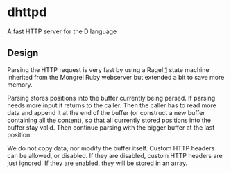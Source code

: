 dhttpd
======

A fast HTTP server for the D language

Design
------

Parsing the HTTP request is very fast by using a Ragel [1] state machine
inherited from the Mongrel Ruby webserver but extended a bit to save more
memory.

Parsing stores positions into the buffer currently being parsed. If parsing
needs more input it returns to the caller. Then the caller has to read more
data and append it at the end of the buffer (or construct a new buffer
containing all the content), so that all currently stored positions into the
buffer stay valid. Then continue parsing with the bigger buffer at the last
position.

We do not copy data, nor modify the buffer itself. Custom HTTP headers can
be allowed, or disabled. If they are disabled, custom HTTP headers are just
ignored. If they are enabled, they will be stored in an array.

[1]: http://www.complang.org/ragel/
